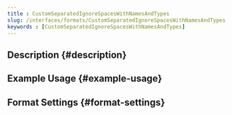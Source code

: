 ```yaml
---
title : CustomSeparatedIgnoreSpacesWithNamesAndTypes
slug: /interfaces/formats/CustomSeparatedIgnoreSpacesWithNamesAndTypes
keywords : [CustomSeparatedIgnoreSpacesWithNamesAndTypes]
---
```


## Description {#description}

## Example Usage {#example-usage}

## Format Settings {#format-settings}
